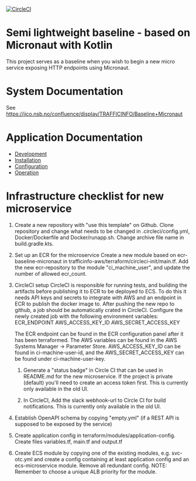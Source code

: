 [![CircleCI](https://circleci.com/gh/nsbno/trafficinfo-baseline-micronaut.svg?style=svg&circle-token=67eb02d828d5a7e61e775f7840c387cc5be36dca)](https://circleci.com/gh/nsbno/trafficinfo-baseline-micronaut)


# Semi lightweight baseline - based on Micronaut with Kotlin
This project serves as a baseline when you wish to begin a new micro service exposing HTTP endpoints using Micronaut.

# System Documentation
See https://jico.nsb.no/confluence/display/TRAFFICINFO/Baseline+Micronaut

# Application Documentation
- [Development](/docs/development.md)
- [Installation](/docs/installation.md)
- [Configuration](/docs/configuration.md)
- [Operation](/docs/operation.md)

# Infrastructure checklist for new microservice
1. Create a new repository with "use this template" on Github. Clone repository and change what needs to be changed in .circleci/config.yml, Docker/Dockerfile and 
Docker/runapp.sh. Change archive file name in build.gradle.kts.

2. Set up an ECR for the microservice
Create a new module based on ecr-baseline-micronaut in trafficinfo-aws/terraform/circleci-init/main.tf.
Add the new ecr-repository to the module "ci_machine_user", and update the number of allowed ecr_count.

3. CircleCI setup
CircleCI is responsible for running tests, and building the artifacts before publishing it to ECR to be deployed to ECS.
To do this it needs API keys and secrets to integrate with AWS and an endpoint in ECR to publish the docker image to. 
After pushing the new repo to github, a job should be automatically crated in CircleCI. Configure the newly 
created job with the following environment variables:
ECR_ENDPOINT
AWS_ACCESS_KEY_ID
AWS_SECRET_ACCESS_KEY
    
    The ECR endpoint can be found in the ECR configuration panel after it has been terraformed. The AWS variables can be
found in the AWS Systems Manager -> Parameter Store. AWS_ACCESS_KEY_ID can be found in ci-machine-user-id, and the 
AWS_SECRET_ACCESS_KEY can be found under ci-machine-user-key.
 
    1. Generate a "status badge" in Circle CI that can be used in README.md for the new microservice. If the project is private (default) you'll need to create
an access token first. This is currently only available in the old UI. 

    2. In CircleCI, Add the slack webhook-url to Circle CI for build notifications. This is currently only available in the old UI.

6. Establish OpenAPI schema by copying "empty.yml" (if a REST API is supposed to be exposed by the service)

7. Create application config in terraform/modules/application-config. Create files variables.tf, main.tf and output.tf

8. Create ECS module by copying one of the existing modules, e.g. svc-otc.yml and create a config containing at least application config and 
an ecs-microservice module. Remove all redundant config. NOTE: Remember to choose a unique ALB priority for the module. 

